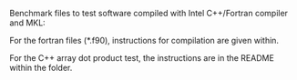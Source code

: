 Benchmark files to test software compiled with Intel C++/Fortran compiler and MKL:

For the fortran files (*.f90), instructions for compilation are given within.

For the C++ array dot product test, the instructions are in the README within the folder.
